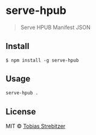 # serve-hpub

> Serve HPUB Manifest JSON

## Install

```
$ npm install -g serve-hpub
```

## Usage

```bash
serve-hpub .
```

## License

MIT © [Tobias Strebitzer](https://www.magloft.com)
